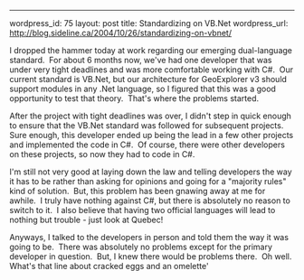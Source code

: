 --- 
wordpress_id: 75
layout: post
title: Standardizing on VB.Net
wordpress_url: http://blog.sideline.ca/2004/10/26/standardizing-on-vbnet/

<p>I dropped the hammer today at work regarding our emerging dual-language standard.  For about 6 months now, we've had one developer that was under very tight deadlines and was more comfortable working with C#.  Our current standard is VB.Net, but our architecture for GeoExplorer v3 should support modules in any .Net language, so I figured that this was a good opportunity to test that theory.  That's where the problems started.</p><p>After the project with tight deadlines was over, I didn't step in quick enough to ensure that the VB.Net standard was followed for subsequent projects.  Sure enough, this developer ended up being the lead in a few other projects and implemented the code in C#.  Of course, there were other developers on these projects, so now they had to code in C#.</p><p>I'm still not very good at laying down the law and telling developers the way it has to be rather than asking for opinions and going for a "majority rules" kind of solution.  But, this problem has been gnawing away at me for awhile.  I truly have nothing against C#, but there is absolutely no reason to switch to it.  I also believe that having two official languages will lead to nothing but trouble - just look at Quebec!</p><p>Anyways, I talked to the developers in person and told them the way it was going to be.  There was absolutely no problems except for the primary developer in question.  But, I knew there would be problems there.  Oh well.  What's that line about cracked eggs and an omelette'</p>
